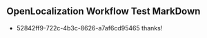 ## OpenLocalization Workflow Test MarkDown
* 52842ff9-722c-4b3c-8626-a7af6cd95465 thanks!

<!--HONumber=Jul16_HO5-->


